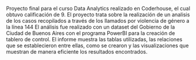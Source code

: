 Proyecto final para el curso Data Analytics realizado en Coderhouse, el cual obtuvo calificación de 9.
El proyecto trata sobre la realización de un analisis de los casos recopilados a través de los llamados por violencia de género a la línea 144
El análisis fue realizado con un dataset del Gobierno de la Ciudad de Buenos Aires con el programa PowerBI para la creación de tablero de control.
El informe muestra las tablas utilizadas, las relaciones que se establecieron entre ellas, como se crearon y las visualizaciones que muestran de manera eficiente los resultados encontrados. 
